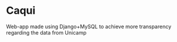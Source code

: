 # Caqui
Web-app made using Django+MySQL to achieve more transparency regarding the data from Unicamp  

